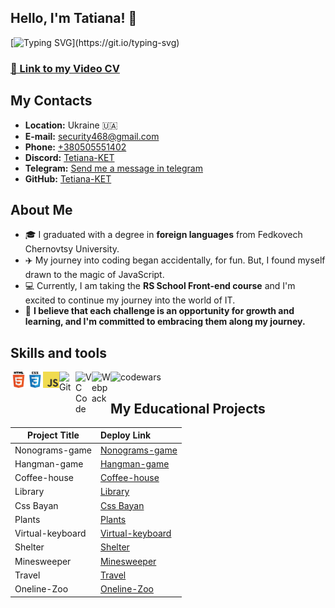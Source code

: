 ## Hello, I'm Tatiana! 👋

[![Typing SVG](https://readme-typing-svg.herokuapp.com?font=Fira+Code&weight=600&size=21&pause=1000&color=1B0E63FF&background=5BE0FF00&random=false&width=1000&lines=I+am+a+passionate+newcomer+to+the+world+of+frontend+development!)](https://git.io/typing-svg)

### [🎥 Link to my Video CV](https://youtu.be/uJQMlCJasOU)

## My Contacts

* __Location:__ Ukraine 🇺🇦
* __E-mail:__   [security468@gmail.com](mailto:security468@gmail.com)
* __Phone:__    [+380505551402](tel:+380505551402)
* __Discord:__  [Tetiana-KET](https://discordapp.com/users/674720964143218723)
* __Telegram:__ [Send me a message in telegram](https://t.me/Tatiana_1000_Dribnyz)
* __GitHub:__   [Tetiana-KET](https://github.com/Tetiana-KET)

## About Me

- 🎓 I graduated with a degree in __foreign languages__ from Fedkovech Chernovtsy University.
- ✈️ My journey into coding began accidentally, for fun. But, I found myself drawn to the magic of JavaScript.
- 💻 Currently, I am taking the __RS School Front-end course__ and I'm excited to continue my journey into the world of IT.
- 🌟 __I believe that each challenge is an opportunity for growth and learning, and I'm committed to embracing them along my journey.__


## Skills and tools

<img align="left" alt="HTML5" width="26px" src="https://raw.githubusercontent.com/github/explore/80688e429a7d4ef2fca1e82350fe8e3517d3494d/topics/html/html.png"/>
<img align="left" alt="CSS" width="26px" src="https://raw.githubusercontent.com/github/explore/80688e429a7d4ef2fca1e82350fe8e3517d3494d/topics/css/css.png"/>
<img align="left" alt="JavaScript" width="26px" src="https://raw.githubusercontent.com/github/explore/80688e429a7d4ef2fca1e82350fe8e3517d3494d/topics/javascript/javascript.png"/>
<img align="left" alt="Git" width="26px" src="https://git-scm.com/images/logos/downloads/Git-Icon-1788C.png"/>
<img align="left" alt="VC Code" width="26px" src="https://code.visualstudio.com/assets/favicon.ico"/>
<img align="left" alt="Webpack" width="30px" src="https://raw.githubusercontent.com/webpack/media/master/logo/icon-square-small.png"/>
<img alt="codewars" width="26px" src="https://www.codewars.com/packs/assets/logo.f607a0fb.svg"/>


## My Educational Projects

| Project Title            | Deploy Link                                                        |
|--------------------------|:-------------------------------------------------------------------|
| Nonograms-game          | [Nonograms-game](https://rolling-scopes-school.github.io/tetiana-ket-JSFE2023Q4/nonograms/index.html)     |
| Hangman-game            | [Hangman-game](https://rolling-scopes-school.github.io/tetiana-ket-JSFE2023Q4/hangman/index.html)         |
| Coffee-house            | [Coffee-house](https://rolling-scopes-school.github.io/tetiana-ket-JSFE2023Q4/coffee-house/pages/Home/index.html) |
| Library                 | [Library](https://tetiana-ket.github.io/Library/)                            |
| Css Bayan               | [Css Bayan](https://tetiana-ket.github.io/cssBayan/cssBayan/index.html)      |
| Plants                  | [Plants](https://rolling-scopes-school.github.io/tetiana-ket-JSFEPRESCHOOL2022Q4/Plants/pages/main/index.html) |
| Virtual-keyboard        | [Virtual-keyboard](https://tetiana-ket.github.io/virtual-keyboard/src/index.html) |
| Shelter                 | [Shelter](https://rolling-scopes-school.github.io/tetiana-ket-JSFE2023Q1/shelter/pages/main/index.html) |
| Minesweeper             | [Minesweeper](https://rolling-scopes-school.github.io/tetiana-ket-JSFE2023Q1/minesweeper/dist/index.html) |
| Travel                  | [Travel](https://tetiana-ket.github.io/Travel/)                               |
| Oneline-Zoo             | [Oneline-Zoo ](https://tetiana-ket.github.io/online-zoo/pages/main/index.html) |
